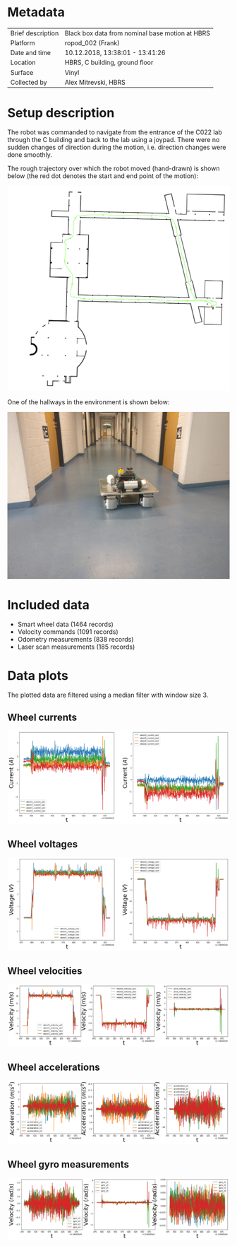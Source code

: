# Metadata

|                   |                                                              |
|-------------------|--------------------------------------------------------------|
| Brief description | Black box data from nominal base motion at HBRS              |
| Platform          | ropod_002 (Frank)                                            |
| Date and time     | 10.12.2018, 13:38:01 - 13:41:26                              |
| Location          | HBRS, C building, ground floor                               |
| Surface           | Vinyl                                                        |
| Collected by      | Alex Mitrevski, HBRS                                         |

# Setup description

The robot was commanded to navigate from the entrance of the C022 lab through the C building and back to the lab using a joypad. There were no sudden changes of direction during the motion, i.e. direction changes were done smoothly.

The rough trajectory over which the robot moved (hand-drawn) is shown below (the red dot denotes the start and end point of the motion):

![Trajectory of the normal motion around the C building](normal_motion_c_building_trajectory.png)

One of the hallways in the environment is shown below:

![Normal motion around the C building](normal_motion_c_building_environment.jpg)

# Included data

* Smart wheel data (1464 records)
* Velocity commands (1091 records)
* Odometry measurements (838 records)
* Laser scan measurements (185 records)

# Data plots

The plotted data are filtered using a median filter with window size 3.

## Wheel currents

![Wheel currents](plots/smart_wheel_currents.png)

## Wheel voltages

![Wheel voltages](plots/smart_wheel_voltages.png)

## Wheel velocities

![Wheel velocities](plots/wheel_velocities.png)

## Wheel accelerations

![Wheel accelerations](plots/wheel_accelerations.png)

## Wheel gyro measurements

![Wheel gyro measurements](plots/wheel_gyro.png)
